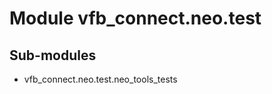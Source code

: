 Module vfb_connect.neo.test
===========================

Sub-modules
-----------
* vfb_connect.neo.test.neo_tools_tests